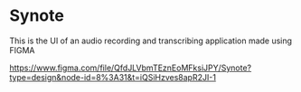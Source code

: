 # Synote
This is the UI of an audio recording and transcribing application made using FIGMA 



https://www.figma.com/file/QfdJLVbmTEznEoMFksiJPY/Synote?type=design&node-id=8%3A31&t=iQSiHzves8apR2JI-1

